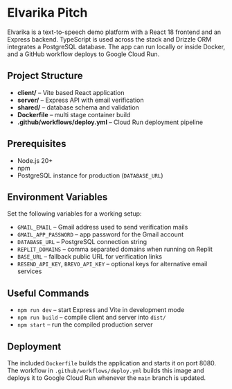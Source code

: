 # Elvarika Pitch

Elvarika is a text-to-speech demo platform with a React 18 frontend and an Express backend. TypeScript is used across the stack and Drizzle ORM integrates a PostgreSQL database. The app can run locally or inside Docker, and a GitHub workflow deploys to Google Cloud Run.

## Project Structure

- **client/** – Vite based React application
- **server/** – Express API with email verification
- **shared/** – database schema and validation
- **Dockerfile** – multi stage container build
- **.github/workflows/deploy.yml** – Cloud Run deployment pipeline

## Prerequisites

- Node.js 20+
- npm
- PostgreSQL instance for production (`DATABASE_URL`)

## Environment Variables

Set the following variables for a working setup:

- `GMAIL_EMAIL` – Gmail address used to send verification mails
- `GMAIL_APP_PASSWORD` – app password for the Gmail account
- `DATABASE_URL` – PostgreSQL connection string
- `REPLIT_DOMAINS` – comma separated domains when running on Replit
- `BASE_URL` – fallback public URL for verification links
- `RESEND_API_KEY`, `BREVO_API_KEY` – optional keys for alternative email services

## Useful Commands

- `npm run dev` – start Express and Vite in development mode
- `npm run build` – compile client and server into `dist/`
- `npm start` – run the compiled production server

## Deployment

The included `Dockerfile` builds the application and starts it on port 8080. The workflow in `.github/workflows/deploy.yml` builds this image and deploys it to Google Cloud Run whenever the `main` branch is updated.
